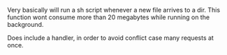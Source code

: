 Very basically will run  a sh script whenever a new file arrives to a dir. This function wont consume more than 20 megabytes while running on the background. 

Does include a handler, in order  to avoid conflict case many requests at once.
